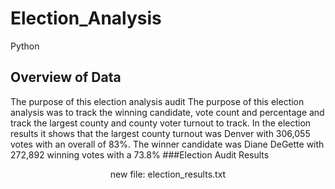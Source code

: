 # Election_Analysis
Python
## Overview of Data
The purpose of this election analysis audit The purpose of this election analysis was to track the winning candidate, vote count and percentage and track the largest county and county voter turnout to track. In the election results it shows that the largest county turnout was Denver with 306,055 votes with an overall of 83%. The winner candidate was Diane DeGette  with 272,892 winning votes with a 73.8%
###Election Audit Results
<center>
new file: election_results.txt
   
  
